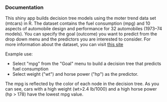 ### Documentation

This shiny app builds decision tree models using the moter trend data set (mtcars) in R. The dataset contains the fuel consumption (mpg) and 10 aspects of automobile design and performance for 32 automobiles (1973–74 models). You can specify the goal (outcome) you want to predict from the drop down menu and the predictors you are interested to consider. For more information about the dataset, you can visit [this site](http://stat.ethz.ch/R-manual/R-devel/library/datasets/html/mtcars.html)

Example use:
- Select "mpg" from the "Goal" menu to build a decision tree that predicts fuel consumption
- Select weight ("wt") and horse power ("hp") as the predictor.

The mpg is reflected by the color of each node in the decision tree. As you can see, cars with a high weight (wt>2.4 lb/1000) and a high horse power (hp > 178) have the lowest mpg value.